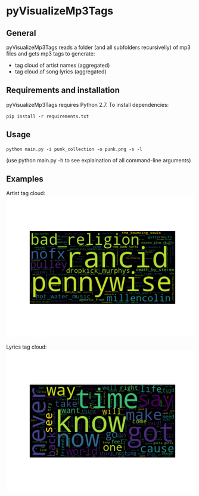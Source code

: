 # pyVisualizeMp3Tags

## General
pyVisualizeMp3Tags reads a folder (and all subfolders recursivelly) of mp3 files
and gets mp3 tags to generate:
 * tag cloud of artist names (aggregated)
 * tag cloud of song lyrics (aggregated)

## Requirements and installation
pyVisualizeMp3Tags requires Python 2.7. To install dependencies:

```
pip install -r requirements.txt
```

## Usage
```
python main.py -i punk_collection -o punk.png -s -l
```

(use python main.py -h to see explaination of all command-line arguments)

## Examples
Artist tag cloud:
![artist tag cloud example](data/punk.png)

Lyrics tag cloud:
![lyrics tag cloud example](data/lyrics_punk.png)